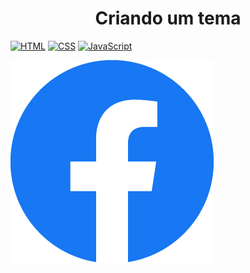 <h1 align="center"> 
    Criando um tema
</h1>

[![HTML](https://img.shields.io/badge/HTML-%23FFac45.svg?&style=for-the-badge&logo=html5&logoColor=white&color=orange)](https://github.com/)
[![CSS](https://img.shields.io/badge/CSS-%23FFac45.svg?&style=for-the-badge&logo=css3&logoColor=white&color=blue)](https://github.com/)
[![JavaScript](https://img.shields.io/badge/JAVASCRIPT-%23FFac45.svg?&style=for-the-badge&logo=javascript&logoColor=white&color=yellow)](https://github.com/) 


<img src="https://github.com/srodrigo28/theme_html/blob/main/img/facebook.png" alt="imagem teste">
